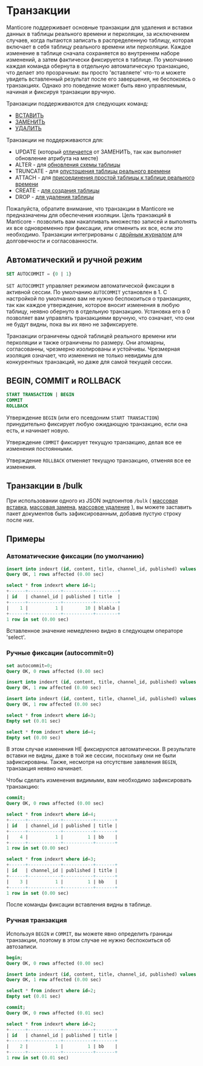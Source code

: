 # Транзакции

Manticore поддерживает основные транзакции для удаления и вставки данных в таблицы реального времени и перколяции, за исключением случаев, когда пытаются записать в распределенную таблицу, которая включает в себя таблицу реального времени или перколяции. Каждое изменение в таблице сначала сохраняется во внутреннем наборе изменений, а затем фактически фиксируется в таблице. По умолчанию каждая команда обернута в отдельную автоматическую транзакцию, что делает это прозрачным: вы просто 'вставляете' что-то и можете увидеть вставленный результат после его завершения, не беспокоясь о транзакциях. Однако это поведение может быть явно управляемым, начиная и фиксируя транзакции вручную.

Транзакции поддерживаются для следующих команд:
* [ВСТАВИТЬ](../Data_creation_and_modification/Adding_documents_to_a_table/Adding_documents_to_a_real-time_table.md)
* [ЗАМЕНИТЬ](../Data_creation_and_modification/Updating_documents/REPLACE.md)
* [УДАЛИТЬ](../Data_creation_and_modification/Deleting_documents.md)

Транзакции не поддерживаются для:
* UPDATE (который [отличается](../Data_creation_and_modification/Updating_documents/REPLACE_vs_UPDATE.md) от ЗАМЕНИТЬ, так как выполняет обновление атрибута на месте)
* ALTER - для [обновления схемы таблицы](../Updating_table_schema_and_settings.md)
* TRUNCATE - для [опустошения таблицы реального времени](../Emptying_a_table.md)
* ATTACH - для [присоединения простой таблицы к таблице реального времени](../Data_creation_and_modification/Adding_data_from_external_storages/Adding_data_to_tables/Attaching_one_table_to_another.md)
* CREATE - [для создания таблицы](../Creating_a_table/Local_tables.md)
* DROP - [для удаления таблицы](../Deleting_a_table.md)

Пожалуйста, обратите внимание, что транзакции в Manticore не предназначены для обеспечения изоляции. Цель транзакций в Manticore - позволить вам накапливать множество записей и выполнять их все одновременно при фиксации, или отменить их все, если это необходимо. Транзакции интегрированы с [двойным журналом](../Logging/Binary_logging.md) для долговечности и согласованности.

## Автоматический и ручной режим

```sql
SET AUTOCOMMIT = {0 | 1}
```

`SET AUTOCOMMIT` управляет режимом автоматической фиксации в активной сессии. По умолчанию `AUTOCOMMIT` установлен в 1. С настройкой по умолчанию вам не нужно беспокоиться о транзакциях, так как каждое утверждение, которое вносит изменения в любую таблицу, неявно обернуто в отдельную транзакцию. Установка его в 0 позволяет вам управлять транзакциями вручную, что означает, что они не будут видны, пока вы их явно не зафиксируете.

Транзакции ограничены одной таблицей реального времени или перколяции и также ограничены по размеру. Они атомарны, согласованны, чрезмерно изолированы и устойчивы. Чрезмерная изоляция означает, что изменения не только невидимы для конкурентных транзакций, но даже для самой текущей сессии.

## BEGIN, COMMIT и ROLLBACK

```sql
START TRANSACTION | BEGIN
COMMIT
ROLLBACK
```

Утверждение `BEGIN` (или его псевдоним `START TRANSACTION`) принудительно фиксирует любую ожидающую транзакцию, если она есть, и начинает новую.

Утверждение `COMMIT` фиксирует текущую транзакцию, делая все ее изменения постоянными.

Утверждение `ROLLBACK` отменяет текущую транзакцию, отменяя все ее изменения.

## Транзакции в /bulk

При использовании одного из JSON эндпоинтов `/bulk` ( [массовая вставка](../Data_creation_and_modification/Adding_documents_to_a_table/Adding_documents_to_a_real-time_table.md?client=JSON#Bulk-adding-documents), [массовая замена](../Data_creation_and_modification/Updating_documents/REPLACE.md?client=JSON#Bulk-replace), [массовое удаление](../Data_creation_and_modification/Deleting_documents.md?client=JSON#Bulk-deletion) ), вы можете заставить пакет документов быть зафиксированным, добавив пустую строку после них.

## Примеры

### Автоматические фиксации (по умолчанию)

```sql
insert into indexrt (id, content, title, channel_id, published) values (1, 'aa', 'blabla', 1, 10);
Query OK, 1 rows affected (0.00 sec)

select * from indexrt where id=1;
+------+------------+-----------+--------+
| id   | channel_id | published | title  |
+------+------------+-----------+--------+
|    1 |          1 |        10 | blabla |
+------+------------+-----------+--------+
1 row in set (0.00 sec)
```

Вставленное значение немедленно видно в следующем операторе 'select'.

### Ручные фиксации (autocommit=0)

```sql
set autocommit=0;
Query OK, 0 rows affected (0.00 sec)

insert into indexrt (id, content, title, channel_id, published) values (3, 'aa', 'bb', 1, 1);
Query OK, 1 row affected (0.00 sec)

insert into indexrt (id, content, title, channel_id, published) values (4, 'aa', 'bb', 1, 1);
Query OK, 1 row affected (0.00 sec)

select * from indexrt where id=3;
Empty set (0.01 sec)

select * from indexrt where id=4;
Empty set (0.00 sec)
```

В этом случае изменения НЕ фиксируются автоматически. В результате вставки не видны, даже в той же сессии, поскольку они не были зафиксированы. Также, несмотря на отсутствие заявления `BEGIN`, транзакция неявно начинает.

Чтобы сделать изменения видимыми, вам необходимо зафиксировать транзакцию:

```sql
commit;
Query OK, 0 rows affected (0.00 sec)

select * from indexrt where id=4;
+------+------------+-----------+-------+
| id   | channel_id | published | title |
+------+------------+-----------+-------+
|    4 |          1 |         1 | bb    |
+------+------------+-----------+-------+
1 row in set (0.00 sec)

select * from indexrt where id=3;
+------+------------+-----------+-------+
| id   | channel_id | published | title |
+------+------------+-----------+-------+
|    3 |          1 |         1 | bb    |
+------+------------+-----------+-------+
1 row in set (0.00 sec)
```

После команды фиксации вставления видны в таблице.

### Ручная транзакция

Используя `BEGIN` и `COMMIT`, вы можете явно определить границы транзакции, поэтому в этом случае не нужно беспокоиться об автозаписи.

```sql
begin;
Query OK, 0 rows affected (0.00 sec)

insert into indexrt (id, content, title, channel_id, published) values (2, 'aa', 'bb', 1, 1);
Query OK, 1 row affected (0.00 sec)

select * from indexrt where id=2;
Empty set (0.01 sec)

commit;
Query OK, 0 rows affected (0.01 sec)

select * from indexrt where id=2;
+------+------------+-----------+-------+
| id   | channel_id | published | title |
+------+------------+-----------+-------+
|    2 |          1 |         1 | bb    |
+------+------------+-----------+-------+
1 row in set (0.01 sec)
```


<!-- proofread -->
